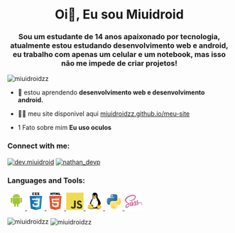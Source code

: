 <h1 align="center">Oi👋, Eu sou Miuidroid</h1>
<h3 align="center">Sou um estudante de 14 anos apaixonado por tecnologia, atualmente estou estudando desenvolvimento web e android, eu trabalho com apenas um celular e um notebook, mas isso não me impede de criar projetos!</h3>

<p align="left"> <img src="https://komarev.com/ghpvc/?username=miuidroidzz&label=Profile%20views&color=0e75b6&style=flat" alt="miuidroidzz" /> </p>

- 🌱 estou aprendendo **desenvolvimento web e desenvolvimento android.**

- 👨‍💻 meu site disponivel aqui [miuidroidzz.github.io/meu-site](miuidroidzz.github.io/meu-site)

- 1 Fato sobre mim **Eu uso oculos**

<h3 align="left">Connect with me:</h3>
<p align="left">
<a href="https://dev.to/dev.miuidroid" target="blank"><img align="center" src="https://raw.githubusercontent.com/rahuldkjain/github-profile-readme-generator/master/src/images/icons/Social/devto.svg" alt="dev.miuidroid" height="30" width="40" /></a>
<a href="https://instagram.com/nathan_devp" target="blank"><img align="center" src="https://raw.githubusercontent.com/rahuldkjain/github-profile-readme-generator/master/src/images/icons/Social/instagram.svg" alt="nathan_devp" height="30" width="40" /></a>
</p>

<h3 align="left">Languages and Tools:</h3>
<p align="left"> <a href="https://developer.android.com" target="_blank" rel="noreferrer"> <img src="https://raw.githubusercontent.com/devicons/devicon/master/icons/android/android-original-wordmark.svg" alt="android" width="40" height="40"/> </a> <a href="https://www.w3schools.com/css/" target="_blank" rel="noreferrer"> <img src="https://raw.githubusercontent.com/devicons/devicon/master/icons/css3/css3-original-wordmark.svg" alt="css3" width="40" height="40"/> </a> <a href="https://www.w3.org/html/" target="_blank" rel="noreferrer"> <img src="https://raw.githubusercontent.com/devicons/devicon/master/icons/html5/html5-original-wordmark.svg" alt="html5" width="40" height="40"/> </a> <a href="https://developer.mozilla.org/en-US/docs/Web/JavaScript" target="_blank" rel="noreferrer"> <img src="https://raw.githubusercontent.com/devicons/devicon/master/icons/javascript/javascript-original.svg" alt="javascript" width="40" height="40"/> </a> <a href="https://www.linux.org/" target="_blank" rel="noreferrer"> <img src="https://raw.githubusercontent.com/devicons/devicon/master/icons/linux/linux-original.svg" alt="linux" width="40" height="40"/> </a> <a href="https://www.python.org" target="_blank" rel="noreferrer"> <img src="https://raw.githubusercontent.com/devicons/devicon/master/icons/python/python-original.svg" alt="python" width="40" height="40"/> </a> <a href="https://sass-lang.com" target="_blank" rel="noreferrer"> <img src="https://raw.githubusercontent.com/devicons/devicon/master/icons/sass/sass-original.svg" alt="sass" width="40" height="40"/> </a> </p>

<p><img align="left" src="https://github-readme-stats.vercel.app/api/top-langs?username=miuidroidzz&show_icons=true&locale=en&layout=compact" alt="miuidroidzz" /></p>

<p>&nbsp;<img align="center" src="https://github-readme-stats.vercel.app/api?username=miuidroidzz&show_icons=true&locale=en" alt="miuidroidzz" /></p>
